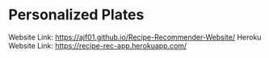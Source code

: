 # Personalized Plates
Website Link: https://ajf01.github.io/Recipe-Recommender-Website/
Heroku Website Link: https://recipe-rec-app.herokuapp.com/
